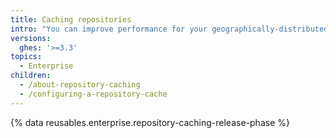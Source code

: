 ```yaml
---
title: Caching repositories
intro: "You can improve performance for your geographically-distributed team with repository caching, which provides read-only mirrors close to your users and CI clients."
versions:
  ghes: '>=3.3'
topics:
  - Enterprise
children:
  - /about-repository-caching
  - /configuring-a-repository-cache
---
```


{% data reusables.enterprise.repository-caching-release-phase %}

